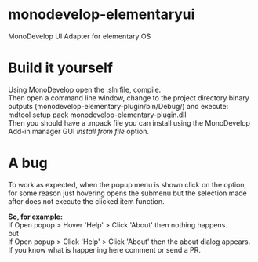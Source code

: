 # monodevelop-elementaryui
MonoDevelop UI Adapter for elementary OS

# Build it yourself
Using MonoDevelop open the .sln file, compile.    
Then open a command line window, change to the project directory binary outputs (monodevelop-elementary-plugin/bin/Debug/) and execute:   
    mdtool setup pack monodevelop-elementary-plugin.dll  
Then you should have a .mpack file you can install using the MonoDevelop Add-in manager GUI *install from file* option.

# A bug
To work as expected, when the popup menu is shown click on the option, 
for some reason just hovering opens the submenu but the selection made after 
does not execute the clicked item function.

**So, for example:**  
If Open popup > Hover 'Help' > Click 'About' then nothing happens.  
but  
If Open popup > Click 'Help' > Click 'About' then the about dialog appears.  
If you know what is happening here comment or send a PR.